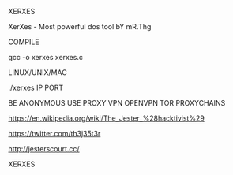 XERXES

XerXes - Most powerful dos tool bY mR.Thg

COMPILE

gcc -o xerxes xerxes.c

LINUX/UNIX/MAC

./xerxes IP PORT

BE ANONYMOUS
USE PROXY VPN OPENVPN TOR PROXYCHAINS

https://en.wikipedia.org/wiki/The_Jester_%28hacktivist%29

https://twitter.com/th3j35t3r

http://jesterscourt.cc/

XERXES
